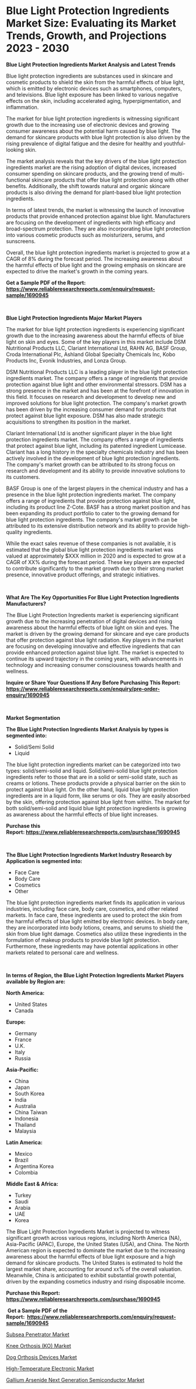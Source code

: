 <p><h1>Blue Light Protection Ingredients Market Size: Evaluating its Market Trends, Growth, and Projections 2023 - 2030</h1></p><p><strong>Blue Light Protection Ingredients Market Analysis and Latest Trends</strong></p>
<p><p>Blue light protection ingredients are substances used in skincare and cosmetic products to shield the skin from the harmful effects of blue light, which is emitted by electronic devices such as smartphones, computers, and televisions. Blue light exposure has been linked to various negative effects on the skin, including accelerated aging, hyperpigmentation, and inflammation.</p><p>The market for blue light protection ingredients is witnessing significant growth due to the increasing use of electronic devices and growing consumer awareness about the potential harm caused by blue light. The demand for skincare products with blue light protection is also driven by the rising prevalence of digital fatigue and the desire for healthy and youthful-looking skin.</p><p>The market analysis reveals that the key drivers of the blue light protection ingredients market are the rising adoption of digital devices, increased consumer spending on skincare products, and the growing trend of multi-functional skincare products that offer blue light protection along with other benefits. Additionally, the shift towards natural and organic skincare products is also driving the demand for plant-based blue light protection ingredients.</p><p>In terms of latest trends, the market is witnessing the launch of innovative products that provide enhanced protection against blue light. Manufacturers are focusing on the development of ingredients with high efficacy and broad-spectrum protection. They are also incorporating blue light protection into various cosmetic products such as moisturizers, serums, and sunscreens.</p><p>Overall, the blue light protection ingredients market is projected to grow at a CAGR of 8% during the forecast period. The increasing awareness about the harmful effects of blue light and the growing emphasis on skincare are expected to drive the market's growth in the coming years.</p></p>
<p><strong>Get a Sample PDF of the Report:&nbsp; <a href="https://www.reliableresearchreports.com/enquiry/request-sample/1690945">https://www.reliableresearchreports.com/enquiry/request-sample/1690945</a></strong></p>
<p>&nbsp;</p>
<p><strong>Blue Light Protection Ingredients Major Market Players</strong></p>
<p><p>The market for blue light protection ingredients is experiencing significant growth due to the increasing awareness about the harmful effects of blue light on skin and eyes. Some of the key players in this market include DSM Nutritional Products LLC, Clariant International Ltd, RAHN AG, BASF Group, Croda International Plc, Ashland Global Specialty Chemicals Inc, Kobo Products Inc, Evonik Industries, and Lonza Group.</p><p>DSM Nutritional Products LLC is a leading player in the blue light protection ingredients market. The company offers a range of ingredients that provide protection against blue light and other environmental stressors. DSM has a strong presence in the market and has been at the forefront of innovation in this field. It focuses on research and development to develop new and improved solutions for blue light protection. The company's market growth has been driven by the increasing consumer demand for products that protect against blue light exposure. DSM has also made strategic acquisitions to strengthen its position in the market.</p><p>Clariant International Ltd is another significant player in the blue light protection ingredients market. The company offers a range of ingredients that protect against blue light, including its patented ingredient Lumicease. Clariant has a long history in the specialty chemicals industry and has been actively involved in the development of blue light protection ingredients. The company's market growth can be attributed to its strong focus on research and development and its ability to provide innovative solutions to its customers.</p><p>BASF Group is one of the largest players in the chemical industry and has a presence in the blue light protection ingredients market. The company offers a range of ingredients that provide protection against blue light, including its product line Z-Cote. BASF has a strong market position and has been expanding its product portfolio to cater to the growing demand for blue light protection ingredients. The company's market growth can be attributed to its extensive distribution network and its ability to provide high-quality ingredients.</p><p>While the exact sales revenue of these companies is not available, it is estimated that the global blue light protection ingredients market was valued at approximately $XXX million in 2020 and is expected to grow at a CAGR of XX% during the forecast period. These key players are expected to contribute significantly to the market growth due to their strong market presence, innovative product offerings, and strategic initiatives.</p></p>
<p>&nbsp;</p>
<p><strong>What Are The Key Opportunities For Blue Light Protection Ingredients Manufacturers?</strong></p>
<p><p>The Blue Light Protection Ingredients market is experiencing significant growth due to the increasing penetration of digital devices and rising awareness about the harmful effects of blue light on skin and eyes. The market is driven by the growing demand for skincare and eye care products that offer protection against blue light radiation. Key players in the market are focusing on developing innovative and effective ingredients that can provide enhanced protection against blue light. The market is expected to continue its upward trajectory in the coming years, with advancements in technology and increasing consumer consciousness towards health and wellness.</p></p>
<p><strong>Inquire or Share Your Questions If Any Before Purchasing This Report: <a href="https://www.reliableresearchreports.com/enquiry/pre-order-enquiry/1690945">https://www.reliableresearchreports.com/enquiry/pre-order-enquiry/1690945</a></strong></p>
<p>&nbsp;</p>
<p><strong>Market Segmentation</strong></p>
<p><strong>The Blue Light Protection Ingredients Market Analysis by types is segmented into:</strong></p>
<p><ul><li>Solid/Semi Solid</li><li>Liquid</li></ul></p>
<p><p>The blue light protection ingredients market can be categorized into two types: solid/semi-solid and liquid. Solid/semi-solid blue light protection ingredients refer to those that are in a solid or semi-solid state, such as creams or lotions. These products provide a physical barrier on the skin to protect against blue light. On the other hand, liquid blue light protection ingredients are in a liquid form, like serums or oils. They are easily absorbed by the skin, offering protection against blue light from within. The market for both solid/semi-solid and liquid blue light protection ingredients is growing as awareness about the harmful effects of blue light increases.</p></p>
<p><strong>Purchase this Report:&nbsp;<a href="https://www.reliableresearchreports.com/purchase/1690945">https://www.reliableresearchreports.com/purchase/1690945</a></strong></p>
<p>&nbsp;</p>
<p><strong>The Blue Light Protection Ingredients Market Industry Research by Application is segmented into:</strong></p>
<p><ul><li>Face Care</li><li>Body Care</li><li>Cosmetics</li><li>Other</li></ul></p>
<p><p>The blue light protection ingredients market finds its application in various industries, including face care, body care, cosmetics, and other related markets. In face care, these ingredients are used to protect the skin from the harmful effects of blue light emitted by electronic devices. In body care, they are incorporated into body lotions, creams, and serums to shield the skin from blue light damage. Cosmetics also utilize these ingredients in the formulation of makeup products to provide blue light protection. Furthermore, these ingredients may have potential applications in other markets related to personal care and wellness.</p></p>
<p>&nbsp;</p>
<p><strong>In terms of Region, the Blue Light Protection Ingredients Market Players available by Region are:</strong></p>
<p>
    <p> <strong> North America: </strong>
        <ul>
            <li>United States</li>
            <li>Canada</li>
        </ul>
        </p> 
    <p> <strong> Europe: </strong>
        <ul>
            <li>Germany</li>
            <li>France</li>
            <li>U.K.</li>
            <li>Italy</li>
            <li>Russia</li>
        </ul>
        </p> 
    <p> <strong> Asia-Pacific: </strong>
        <ul>
            <li>China</li>
            <li>Japan</li>
            <li>South Korea</li>
            <li>India</li>
            <li>Australia</li>
            <li>China Taiwan</li>
            <li>Indonesia</li>
            <li>Thailand</li>
            <li>Malaysia</li>
        </ul>
        </p> 
    <p> <strong> Latin America: </strong>
        <ul>
            <li>Mexico</li>
            <li>Brazil</li>
            <li>Argentina Korea</li>
            <li>Colombia</li>
        </ul>
        </p> 
    <p> <strong> Middle East & Africa: </strong>
        <ul>
            <li>Turkey</li>
            <li>Saudi</li>
            <li>Arabia</li>
            <li>UAE</li>
            <li>Korea</li>
        </ul>
    </p>
    </p>
<p><p>The Blue Light Protection Ingredients Market is projected to witness significant growth across various regions, including North America (NA), Asia-Pacific (APAC), Europe, the United States (USA), and China. The North American region is expected to dominate the market due to the increasing awareness about the harmful effects of blue light exposure and a high demand for skincare products. The United States is estimated to hold the largest market share, accounting for around xx% of the overall valuation. Meanwhile, China is anticipated to exhibit substantial growth potential, driven by the expanding cosmetics industry and rising disposable income.</p></p>
<p><strong>Purchase this Report: <a href="https://www.reliableresearchreports.com/purchase/1690945">https://www.reliableresearchreports.com/purchase/1690945</a></strong></p>
<p>&nbsp;<strong>Get a Sample PDF of the Report:&nbsp;&nbsp;<a href="https://www.reliableresearchreports.com/enquiry/request-sample/1690945">https://www.reliableresearchreports.com/enquiry/request-sample/1690945</a></strong></p>
<p><strong></strong></p>
<p><p><a href="https://www.linkedin.com/pulse/subsea-penetrator-market-research-report-provides-thorough-industry-nhbme/">Subsea Penetrator Market</a></p><p><a href="https://medium.com/@flee.calm.mark/knee-orthosis-ko-market-analysis-its-cagr-market-segmentation-and-global-industry-overview-da8654a8c0db">Knee Orthosis (KO) Market</a></p><p><a href="https://medium.com/@earn.only.flood/dog-orthosis-devices-market-report-reveals-the-latest-trends-and-growth-opportunities-of-this-1e64aff8cd65">Dog Orthosis Devices Market</a></p><p><a href="https://www.linkedin.com/pulse/high-temperature-electronic-market-challenges-opportunities-qxwme/">High-Temperature Electronic Market</a></p><p><a href="https://www.linkedin.com/pulse/gallium-arsenide-next-generation-semiconductor-market-insights-o89we/">Gallium Arsenide Next Generation Semiconductor Market</a></p></p>
